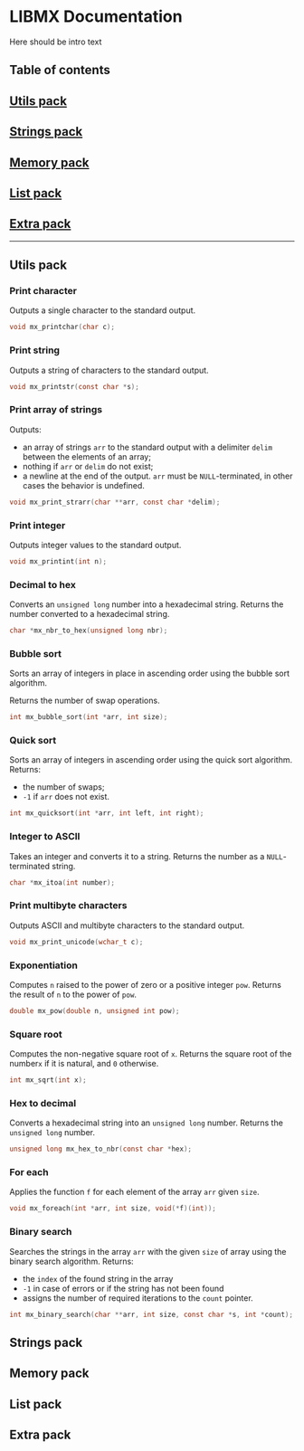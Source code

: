 # LIBMX Documentation

Here should be intro text

## Table of contents

## [Utils pack](#utils-pack)

## [Strings pack](#strings-pack)

## [Memory pack](#memory-pack)

## [List pack](#list-pack)

## [Extra pack](#extra-pack)

------------------------------------------

## Utils pack

### Print character

Outputs a single character to the standard output.

```c
void mx_printchar(char c);
```

### Print string

Outputs a string of characters to the standard output.

```c
void mx_printstr(const char *s);
```

### Print array of strings

Outputs:
* an array of strings `arr` to the standard output with a delimiter `delim` between the elements of an array;
* nothing if `arr` or `delim` do not exist;
* a newline at the end of the output.
`arr` must be `NULL`-terminated, in other cases the behavior is undefined.

```c
void mx_print_strarr(char **arr, const char *delim);
```

### Print integer

Outputs integer values to the standard output.

```c
void mx_printint(int n);
```

### Decimal to hex

Converts an `unsigned long` number into a hexadecimal string.
Returns the number converted to a hexadecimal string.

```c
char *mx_nbr_to_hex(unsigned long nbr);
```

### Bubble sort

Sorts an array of integers in place in ascending order using the bubble sort algorithm.

Returns the number of swap operations.

```c
int mx_bubble_sort(int *arr, int size);
```

### Quick sort

Sorts an array of integers in ascending order using the quick sort algorithm.
Returns:
* the number of swaps;
* `-1` if `arr` does not exist.

```c
int mx_quicksort(int *arr, int left, int right);
```

### Integer to ASCII
 Takes an integer and converts it to a string.
 Returns the number as a `NULL`-terminated string.
 
 ```c
 char *mx_itoa(int number);
 ```

### Print multibyte characters

Outputs ASCII and multibyte characters to the standard output.

```c
void mx_print_unicode(wchar_t c);
```

### Exponentiation
Computes `n` raised to the power of zero or a positive integer `pow`.
Returns the result of `n` to the power of `pow`.

```c
double mx_pow(double n, unsigned int pow);
```

### Square root
Computes the non-negative square root of `x`.
Returns the square root of the number`x` if it is natural, and `0` otherwise.

```c
int mx_sqrt(int x);
```

### Hex to decimal

Converts a hexadecimal string into an `unsigned long` number.
Returns the `unsigned long` number.

```c
unsigned long mx_hex_to_nbr(const char *hex);
```

### For each

Applies the function `f` for each element of the array `arr` given `size`.

```c
void mx_foreach(int *arr, int size, void(*f)(int));
```

### Binary search

Searches the strings  in the array `arr` with the given `size` of array using the binary search algorithm.
Returns:
* the `index` of the found string in the array
* `-1`  in case of errors or if the string has not been found
* assigns the number of required iterations to the `count` pointer.

```c
int mx_binary_search(char **arr, int size, const char *s, int *count);
```



## Strings pack

## Memory pack

## List pack

## Extra pack
